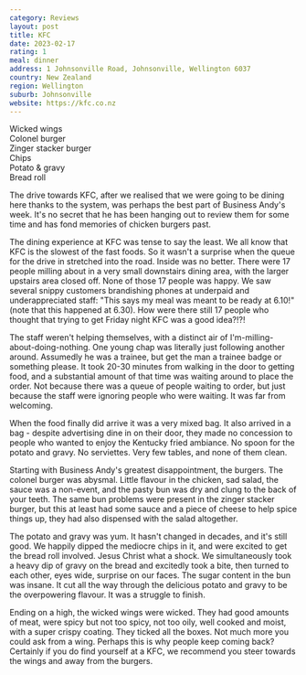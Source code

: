 ```yaml
---
category: Reviews
layout: post
title: KFC
date: 2023-02-17
rating: 1
meal: dinner
address: 1 Johnsonville Road, Johnsonville, Wellington 6037
country: New Zealand
region: Wellington
suburb: Johnsonville
website: https://kfc.co.nz
---
```

Wicked wings  
Colonel burger  
Zinger stacker burger  
Chips  
Potato & gravy  
Bread roll  

The drive towards KFC, after we realised that we were going to be dining here thanks to the system, was perhaps the best part of Business Andy's week. It's no secret that he has been hanging out to review them for some time and has fond memories of chicken burgers past. 

The dining experience at KFC was tense to say the least. We all know that KFC is the slowest of the fast foods. So it wasn't a surprise when the queue for the drive in stretched into the road. Inside was no better. There were 17 people milling about in a very small downstairs dining area, with the larger upstairs area closed off. None of those 17 people was happy. We saw several snippy customers brandishing phones at underpaid and underappreciated staff: "This says my meal was meant to be ready at 6.10!" (note that this happened at 6.30). How were there still 17 people who thought that trying to get Friday night KFC was a good idea?!?! 

The staff weren't helping themselves, with a distinct air of I'm-milling-about-doing-nothing. One young chap was literally just following another around. Assumedly he was a trainee, but get the man a trainee badge or something please. It took 20-30 minutes from walking in the door to getting food, and a substantial amount of that time was waiting around to place the order. Not because there was a queue of people waiting to order, but just because the staff were ignoring people who were waiting. It was far from welcoming. 

When the food finally did arrive it was a very mixed bag. It also arrived in a bag - despite advertising dine in on their door, they made no concession to people who wanted to enjoy the Kentucky fried ambiance. No spoon for the potato and gravy. No serviettes. Very few tables, and none of them clean. 

Starting with Business Andy's greatest disappointment, the burgers. The colonel burger was abysmal. Little flavour in the chicken, sad salad, the sauce was a non-event, and the pasty bun was dry and clung to the back of your teeth. The same bun problems were present in the zinger stacker burger, but this at least had some sauce and a piece of cheese to help spice things up, they had also dispensed with the salad altogether. 

The potato and gravy was yum. It hasn't changed in decades, and it's still good. We happily dipped the mediocre chips in it, and were excited to get the bread roll involved. Jesus Christ what a shock. We simultaneously took a heavy dip of gravy on the bread and excitedly took a bite, then turned to each other, eyes wide, surprise on our faces. The sugar content in the bun was insane. It cut all the way through the delicious potato and gravy to be the overpowering flavour. It was a struggle to finish. 

Ending on a high, the wicked wings were wicked. They had good amounts of meat, were spicy but not too spicy, not too oily, well cooked and moist, with a super crispy coating. They  ticked all the boxes. Not much more you could ask from a wing. Perhaps this is why people keep coming back? Certainly if you do find yourself at a KFC, we recommend you steer towards the wings and away from the burgers. 
